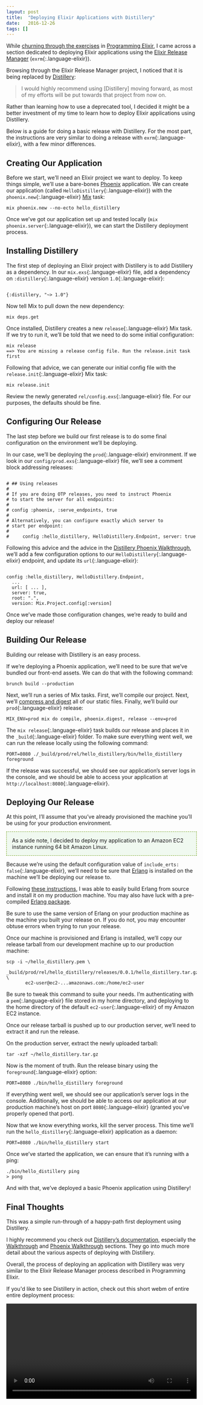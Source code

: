 ```yaml
---
layout: post
title:  "Deploying Elixir Applications with Distillery"
date:   2016-12-26
tags: []
---
```


While [churning through the exercises](http://www.east5th.co/blog/2016/12/19/intentionally-learning-elixir/) in [Programming Elixir](https://pragprog.com/book/elixir/programming-elixir), I came across a section dedicated to deploying Elixir applications using the [Elixir Release Manager](https://github.com/bitwalker/exrm) (`exrm`{:.language-elixir}).

Browsing through the Elixir Release Manager project, I noticed that it is being replaced by [Distillery](https://github.com/bitwalker/distillery):

> I would highly recommend using [Distillery] moving forward, as most of my efforts will be put towards that project from now on.

Rather than learning how to use a deprecated tool, I decided it might be a better investment of my time to learn how to deploy Elixir applications using Distillery.

Below is a guide for doing a basic release with Distillery. For the most part, the instructions are very similar to doing a release with `exrm`{:.language-elixir}, with a few minor differences.

## Creating Our Application

Before we start, we’ll need an Elixir project we want to deploy. To keep things simple, we’ll use a bare-bones [Phoenix](http://www.phoenixframework.org/) application. We can create our application (called `HelloDistillery`{:.language-elixir}) with the `phoenix.new`{:.language-elixir} [Mix](http://elixir-lang.org/getting-started/mix-otp/introduction-to-mix.html) task:

<pre class='language-*'><code class='language-*'>mix phoenix.new --no-ecto hello_distillery
</code></pre>

Once we’ve got our application set up and tested locally (`mix phoenix.server`{:.language-elixir}), we can start the Distillery deployment process.

## Installing Distillery

The first step of deploying an Elixir project with Distillery is to add Distillery as a dependency. In our `mix.exs`{:.language-elixir} file, add a dependency on `:distillery`{:.language-elixir} version `1.0`{:.language-elixir}:

<pre class='language-elixir'><code class='language-elixir'>
{:distillery, "~> 1.0"}
</code></pre>

Now tell Mix to pull down the new dependency:

<pre class='language-*'><code class='language-*'>mix deps.get
</code></pre>

Once installed, Distillery creates a new `release`{:.language-elixir} Mix task. If we try to run it, we’ll be told that we need to do some initial configuration:

<pre class='language-*'><code class='language-*'>mix release
==> You are missing a release config file. Run the release.init task first
</code></pre>

Following that advice, we can generate our initial config file with the `release.init`{:.language-elixir} Mix task:

<pre class='language-*'><code class='language-*'>mix release.init
</code></pre>

Review the newly generated `rel/config.exs`{:.language-elixir} file. For our purposes, the defaults should be fine.

## Configuring Our Release

The last step before we build our first release is to do some final configuration on the environment we’ll be deploying.

In our case, we’ll be deploying the `prod`{:.language-elixir} environment. If we look in our `config/prod.exs`{:.language-elixir} file, we’ll see a comment block addressing releases:

<pre class='language-elixir'><code class='language-elixir'>
# ## Using releases
#
# If you are doing OTP releases, you need to instruct Phoenix
# to start the server for all endpoints:
#
# config :phoenix, :serve_endpoints, true
#
# Alternatively, you can configure exactly which server to
# start per endpoint:
#
#     config :hello_distillery, HelloDistillery.Endpoint, server: true
</code></pre>

Following this advice and the advice in the [Distillery Phoenix Walkthrough](https://hexdocs.pm/distillery/phoenix-walkthrough.html#phoenix-walkthrough), we’ll add a few configuration options to our `HelloDistillery`{:.language-elixir} endpoint, and update its `url`{:.language-elixir}:

<pre class='language-elixir'><code class='language-elixir'>
config :hello_distillery, HelloDistillery.Endpoint,
  ...
  url: [ ... ],
  server: true,
  root: ".",
  version: Mix.Project.config[:version]
</code></pre>

Once we’ve made those configuration changes, we’re ready to build and deploy our release!

## Building Our Release

Building our release with Distillery is an easy process.

If we’re deploying a Phoenix application, we’ll need to be sure that we’ve bundled our front-end assets. We can do that with the following command:

<pre class='language-*'><code class='language-*'>brunch build --production
</code></pre>

Next, we’ll run a series of Mix tasks. First, we’ll compile our project. Next, we’ll [compress and digest](https://hexdocs.pm/phoenix/Mix.Tasks.Phoenix.Digest.html) all of our static files. Finally, we’ll build our `prod`{:.language-elixir} release:

<pre class='language-*'><code class='language-*'>MIX_ENV=prod mix do compile, phoenix.digest, release --env=prod
</code></pre>

The `mix release`{:.language-elixir} task builds our release and places it in the `_build`{:.language-elixir} folder. To make sure everything went well, we can run the release locally using the following command:

<pre class='language-*'><code class='language-*'>PORT=8080 ./_build/prod/rel/hello_distillery/bin/hello_distillery foreground
</code></pre>

If the release was successful, we should see our application’s server logs in the console, and we should be able to access your application at `http://localhost:8080`{:.language-elixir}.


## Deploying Our Release

At this point, I’ll assume that you’ve already provisioned the machine you’ll be using for your production environment.


<p style="border: 1px dashed #690; padding: 1em; background-color: #F0F9F0">
As a side note, I decided to deploy my application to an Amazon EC2 instance running 64 bit Amazon Linux.
</p>

Because we’re using the default configuration value of `include_erts: false`{:.language-elixir}, we’ll need to be sure that [Erlang](https://www.erlang.org/) is installed on the machine we’ll be deploying our release to.

Following [these instructions](http://imperialwicket.com/aws-install-erlang-otp-on-amazon-linux/), I was able to easily build Erlang from source and install it on my production machine. You may also have luck with a pre-compiled [Erlang package](https://www.erlang-solutions.com/resources/download.html).

Be sure to use the same version of Erlang on your production machine as the machine you built your release on. If you do not, you may encounter obtuse errors when trying to run your release.

Once our machine is provisioned and Erlang is installed, we’ll copy our release tarball from our development machine up to our production machine:

<pre class='language-*'><code class='language-*'>scp -i ~/hello_distillery.pem \ 
       _build/prod/rel/hello_distillery/releases/0.0.1/hello_distillery.tar.gz \
       ec2-user@ec2-...amazonaws.com:/home/ec2-user
</code></pre>

Be sure to tweak this command to suite your needs. I’m authenticating with a `pem`{:.language-elixir} file stored in my home directory, and deploying to the home directory of the default `ec2-user`{:.language-elixir} of my Amazon EC2 instance.

Once our release tarball is pushed up to our production server, we’ll need to extract it and run the release.

On the production server, extract the newly uploaded tarball:

<pre class='language-*'><code class='language-*'>tar -xzf ~/hello_distillery.tar.gz
</code></pre>

Now is the moment of truth. Run the release binary using the `foreground`{:.language-elixir} option:

<pre class='language-*'><code class='language-*'>PORT=8080 ./bin/hello_distillery foreground
</code></pre>

If everything went well, we should see our application’s server logs in the console. Additionally, we should be able to access our application at our production machine’s host on port `8080`{:.language-elixir} (granted you’ve properly opened that port).

Now that we know everything works, kill the server process. This time we’ll run the `hello_distillery`{:.language-elixir} application as a daemon:

<pre class='language-*'><code class='language-*'>PORT=8080 ./bin/hello_distillery start
</code></pre>

Once we’ve started the application, we can ensure that it’s running with a ping:

<pre class='language-*'><code class='language-*'>./bin/hello_distillery ping
> pong
</code></pre>

And with that, we’ve deployed a basic Phoenix application using Distillery!


## Final Thoughts

This was a simple run-through of a happy-path first deployment using Distillery.

I highly recommend you check out [Distillery’s documentation](https://hexdocs.pm/distillery/getting-started.html), especially the [Walkthrough](https://hexdocs.pm/distillery/walkthrough.html#content) and [Phoenix Walkthrough](https://hexdocs.pm/distillery/phoenix-walkthrough.html#content) sections. They go into much more detail about the various aspects of deploying with Distillery.

Overall, the process of deploying an application with Distillery was very similar to the Elixir Release Manager process described in Programming Elixir.

If you'd like to see Distillery in action, check out this short webm of entire entire deployment process:

<video width="100%" src="https://s3-us-west-1.amazonaws.com/www.east5th.co/static/Distillery.webm" controls></video>
